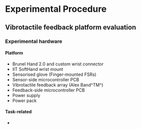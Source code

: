 # Experimental Procedure
## Vibrotactile feedback platform evaluation

### Experimental hardware
#### Platform
- Brunel Hand 2.0 and custom wrist connector
- IIT SoftHand wrist mount
- Sensorised glove (Finger-mounted FSRs)
- Sensor-side microcontroller PCB
- Vibrotactile feedback array (Alex Band^TM^)
- Feedback-side microcontroller PCB
- Power supply
- Power pack

#### Task-related
- 
